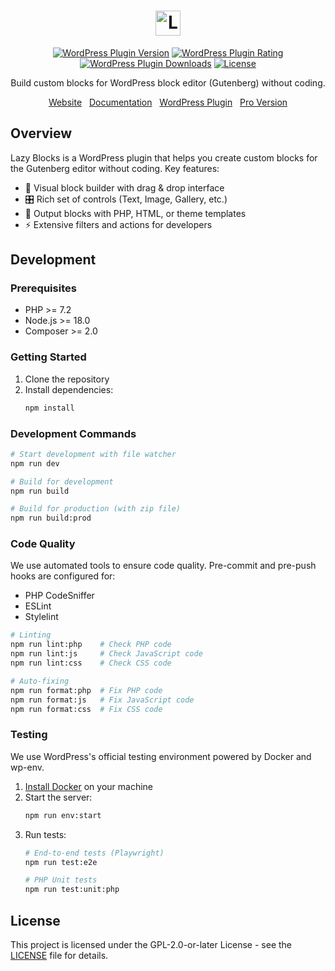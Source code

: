 <h1 align="center">
  <a href="https://www.lazyblocks.com/">
    <picture>
      <source media="(prefers-color-scheme: dark)" srcset="https://www.lazyblocks.com/logo-white.svg">
      <img src="https://www.lazyblocks.com/logo.svg" height="40" alt="Lazy Blocks - Custom Blocks Builder">
    </picture>
  </a>
</h1>

<p align="center">
  <a href="https://wordpress.org/plugins/lazy-blocks/"><img alt="WordPress Plugin Version" src="https://img.shields.io/wordpress/plugin/v/lazy-blocks"></a>
  <a href="https://wordpress.org/plugins/lazy-blocks/"><img alt="WordPress Plugin Rating" src="https://img.shields.io/wordpress/plugin/rating/lazy-blocks"></a>
  <a href="https://wordpress.org/plugins/lazy-blocks/"><img alt="WordPress Plugin Downloads" src="https://img.shields.io/wordpress/plugin/dt/lazy-blocks"></a>
  <a href="https://github.com/nk-crew/lazy-blocks/blob/master/LICENSE"><img alt="License" src="https://img.shields.io/github/license/nk-crew/lazy-blocks"></a>
</p>

<p align="center">Build custom blocks for WordPress block editor (Gutenberg) without coding.</p>

<p align="center">
  <a href="https://www.lazyblocks.com/">Website</a> &nbsp; <a href="https://www.lazyblocks.com/docs/overview/">Documentation</a> &nbsp; <a href="https://wordpress.org/plugins/lazy-blocks/">WordPress Plugin</a> &nbsp; <a href="https://www.lazyblocks.com/pro/">Pro Version</a>
</p>

## Overview

Lazy Blocks is a WordPress plugin that helps you create custom blocks for the Gutenberg editor without coding. Key features:

- 📝 Visual block builder with drag & drop interface
- 🎛️ Rich set of controls (Text, Image, Gallery, etc.)
- 🔄 Output blocks with PHP, HTML, or theme templates
- ⚡ Extensive filters and actions for developers

## Development

### Prerequisites

- PHP >= 7.2
- Node.js >= 18.0
- Composer >= 2.0

### Getting Started

1. Clone the repository
2. Install dependencies:
   ```bash
   npm install
   ```

### Development Commands

```bash
# Start development with file watcher
npm run dev

# Build for development
npm run build

# Build for production (with zip file)
npm run build:prod
```

### Code Quality

We use automated tools to ensure code quality. Pre-commit and pre-push hooks are configured for:
- PHP CodeSniffer
- ESLint
- Stylelint

```bash
# Linting
npm run lint:php    # Check PHP code
npm run lint:js     # Check JavaScript code
npm run lint:css    # Check CSS code

# Auto-fixing
npm run format:php  # Fix PHP code
npm run format:js   # Fix JavaScript code
npm run format:css  # Fix CSS code
```

### Testing

We use WordPress's official testing environment powered by Docker and wp-env.

1. [Install Docker](https://www.docker.com/) on your machine
2. Start the server:
   ```bash
   npm run env:start
   ```
3. Run tests:
   ```bash
   # End-to-end tests (Playwright)
   npm run test:e2e

   # PHP Unit tests
   npm run test:unit:php
   ```

## License

This project is licensed under the GPL-2.0-or-later License - see the [LICENSE](LICENSE.txt) file for details.
